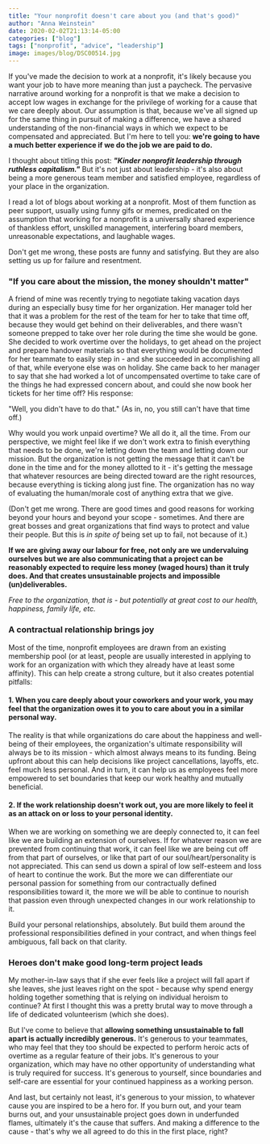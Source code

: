 ```yaml
---
title: "Your nonprofit doesn't care about you (and that's good)"
author: "Anna Weinstein"
date: 2020-02-02T21:13:14-05:00
categories: ["blog"]
tags: ["nonprofit", "advice", "leadership"]
image: images/blog/DSC00514.jpg
---
```

If you've made the decision to work at a nonprofit, it's likely because you want your job to have more meaning than just a paycheck. The pervasive narrative around working for a nonprofit is that we make a decision to accept low wages in exchange for the privilege of working for a cause that we care deeply about. Our assumption is that, because we've all signed up for the same thing in pursuit of making a difference, we have a shared understanding of the non-financial ways in which we expect to be compensated and appreciated. But I'm here to tell you: **we're going to have a much better experience if we do the job we are paid to do.**

I thought about titling this post: ***"Kinder nonprofit leadership through ruthless capitalism."*** But it's not just about leadership - it's also about being a more generous team member and satisfied employee, regardless of your place in the organization.

I read a lot of blogs about working at a nonprofit. Most of them function as peer support, usually using funny gifs or memes, predicated on the assumption that working for a nonprofit is a universally shared experience of thankless effort, unskilled management, interfering board members, unreasonable expectations, and laughable wages.

Don't get me wrong, these posts are funny and satisfying. But they are also setting us up for failure and resentment.
<br>

### "If you care about the mission, the money shouldn't matter"

A friend of mine was recently trying to negotiate taking vacation days during an especially busy time for her organization. Her manager told her that it was a problem for the rest of the team for her to take that time off, because they would get behind on their deliverables, and there wasn't someone prepped to take over her role during the time she would be gone. She decided to work overtime over the holidays, to get ahead on the project and prepare handover materials so that everything would be documented for her teammate to easily step in - and she succeeded in accomplishing all of that, while everyone else was on holiday. She came back to her manager to say that she had worked a lot of uncompensated overtime to take care of the things he had expressed concern about, and could she now book her tickets for her time off? His response:

"Well, you didn't have to do that." (As in, no, you still can't have that time off.)

Why would you work unpaid overtime? We all do it, all the time. From our perspective, we might feel like if we don't work extra to finish everything that needs to be done, we're letting down the team and letting down our mission. But the organization is not getting the message that it can't be done in the time and for the money allotted to it - it's getting the message that whatever resources are being directed toward are the right resources, because everything is ticking along just fine. The organization has no way of evaluating the human/morale cost of anything extra that we give.

(Don't get me wrong. There are good times and good reasons for working beyond your hours and beyond your scope - sometimes. And there are great bosses and great organizations that find ways to protect and value their people. But this is *in spite of* being set up to fail, not because of it.)

**If we are giving away our labour for free, not only are we undervaluing ourselves but we are also communicating that a project can be reasonably expected to require less money (waged hours) than it truly does. And that creates unsustainable projects and impossible (un)deliverables.**

*Free to the organization, that is - but potentially at great cost to our health, happiness, family life, etc.*
<br>

### A contractual relationship brings joy

Most of the time, nonprofit employees are drawn from an existing membership pool (or at least, people are usually interested in applying to work for an organization with which they already have at least some affinity). This can help create a strong culture, but it also creates potential pitfalls:

#### 1. When you care deeply about your coworkers and your work, you may feel that the organization owes it to you to care about you in a similar personal way.

The reality is that while organizations do care about the happiness and well-being of their employees, the organization's ultimate responsibility will always be to its mission - which almost always means to its funding. Being upfront about this can help decisions like project cancellations, layoffs, etc. feel much less personal. And in turn, it can help us as employees feel more empowered to set boundaries that keep our work healthy and mutually beneficial.

#### 2. If the work relationship doesn't work out, you are more likely to feel it as an attack on or loss to your personal identity. 

When we are working on something we are deeply connected to, it can feel like we are building an extension of ourselves. If for whatever reason we are prevented from continuing that work, it can feel like we are being cut off from that part of ourselves, or like that part of our soul/heart/personality is not appreciated. This can send us down a spiral of low self-esteem and loss of heart to continue the work. But the more we can differentiate our personal passion for something from our contractually defined responsibilities toward it, the more we will be able to continue to nourish that passion even through unexpected changes in our work relationship to it.
<br>

Build your personal relationships, absolutely. But build them around the professional responsibilities defined in your contract, and when things feel ambiguous, fall back on that clarity.
<br>

### Heroes don't make good long-term project leads

My mother-in-law says that if she ever feels like a project will fall apart if she leaves, she just leaves right on the spot - because why spend energy holding together something that is relying on individual heroism to continue? At first I thought this was a pretty brutal way to move through a life of dedicated volunteerism (which she does).

But I've come to believe that <b>allowing something unsustainable to fall apart is actually incredibly generous.</b> It's generous to your teammates, who may feel that they too should be expected to perform heroic acts of overtime as a regular feature of their jobs. It's generous to your organization, which may have no other opportunity of understanding what is truly required for success. It's generous to yourself, since boundaries and self-care are essential for your continued happiness as a working person.

And last, but certainly not least, it's generous to your mission, to whatever cause you are inspired to be a hero for. If you burn out, and your team burns out, and your unsustainable project goes down in underfunded flames, ultimately it's the cause that suffers. And making a difference to the cause - that's why we all agreed to do this in the first place, right?